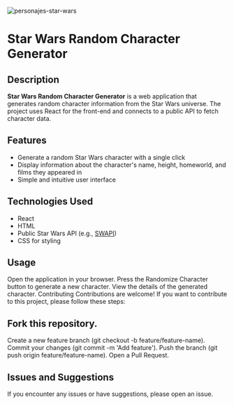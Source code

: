 ![personajes-star-wars](https://github.com/user-attachments/assets/67c5aaf3-cecd-49c2-9003-465086962072)

# Star Wars Random Character Generator


## Description

**Star Wars Random Character Generator** is a web application that generates random character information from the Star Wars universe. The project uses React for the front-end and connects to a public API to fetch character data.

## Features

- Generate a random Star Wars character with a single click
- Display information about the character's name, height, homeworld, and films they appeared in
- Simple and intuitive user interface

## Technologies Used

- React
- HTML
- Public Star Wars API (e.g., [SWAPI](https://swapi.dev/))
- CSS for styling

##  Usage
Open the application in your browser.
Press the Randomize Character button to generate a new character.
View the details of the generated character.
Contributing
Contributions are welcome! If you want to contribute to this project, please follow these steps:

## Fork this repository.
Create a new feature branch (git checkout -b feature/feature-name).
Commit your changes (git commit -m 'Add feature').
Push the branch (git push origin feature/feature-name).
Open a Pull Request.

## Issues and Suggestions
If you encounter any issues or have suggestions, please open an issue.
